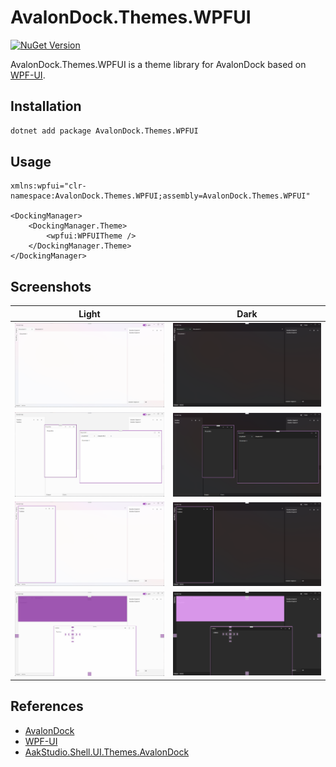 # AvalonDock.Themes.WPFUI

[![NuGet Version](https://img.shields.io/nuget/v/AvalonDock.Themes.WPFUI)](https://nuget.org/packages/AvalonDock.Themes.WPFUI)

AvalonDock.Themes.WPFUI is a theme library for AvalonDock based on [WPF-UI](https://github.com/lepoco/wpfui).

## Installation
```bash
dotnet add package AvalonDock.Themes.WPFUI
```

## Usage
```xaml
xmlns:wpfui="clr-namespace:AvalonDock.Themes.WPFUI;assembly=AvalonDock.Themes.WPFUI"

<DockingManager>
    <DockingManager.Theme>
        <wpfui:WPFUITheme />
    </DockingManager.Theme>
</DockingManager>
```

## Screenshots
| Light | Dark |
| ----- | ---- |
| ![image](https://raw.githubusercontent.com/qian-o/AvalonDock.Themes.WPFUI/master/Screenshots/1L.png) | ![image](https://raw.githubusercontent.com/qian-o/AvalonDock.Themes.WPFUI/master/Screenshots/1D.png) |
| ![image](https://raw.githubusercontent.com/qian-o/AvalonDock.Themes.WPFUI/master/Screenshots/2L.png) | ![image](https://raw.githubusercontent.com/qian-o/AvalonDock.Themes.WPFUI/master/Screenshots/2D.png) |
| ![image](https://raw.githubusercontent.com/qian-o/AvalonDock.Themes.WPFUI/master/Screenshots/3L.png) | ![image](https://raw.githubusercontent.com/qian-o/AvalonDock.Themes.WPFUI/master/Screenshots/3D.png) |
| ![image](https://raw.githubusercontent.com/qian-o/AvalonDock.Themes.WPFUI/master/Screenshots/4L.png) | ![image](https://raw.githubusercontent.com/qian-o/AvalonDock.Themes.WPFUI/master/Screenshots/4D.png) |

## References
- [AvalonDock](https://github.com/Dirkster99/AvalonDock)
- [WPF-UI](https://github.com/lepoco/wpfui)
- [AakStudio.Shell.UI.Themes.AvalonDock](https://github.com/Wenveo/AakStudio.Shell.UI.Themes.AvalonDock)
